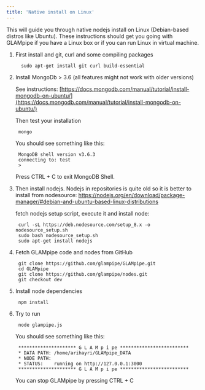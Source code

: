 ```yaml
---
title: 'Native install on Linux'
---
```


This will guide you through native nodejs install on Linux (Debian-based distros like Ubuntu). These instructions should get you going with GLAMpipe if you have a Linux box or if you can run Linux in virtual machine. 

1. First install and git, curl and some compiling packages

         sudo apt-get install git curl build-essential
 
2. Install MongoDb > 3.6 (all features might not work with older versions)

    See instructions: [https://docs.mongodb.com/manual/tutorial/install-mongodb-on-ubuntu/](https://docs.mongodb.com/manual/tutorial/install-mongodb-on-ubuntu/)
    
    Then test your installation
    
        mongo
    You should see something like this:
    
        MongoDB shell version v3.6.3
        connecting to: test
        > 

     Press CTRL + C to exit MongoDB Shell.


2. Then install nodejs. Nodejs in repositories is quite old so it is better to install from nodesource: https://nodejs.org/en/download/package-manager/#debian-and-ubuntu-based-linux-distributions

    fetch nodejs setup script, execute it and install node:

        curl -sL https://deb.nodesource.com/setup_8.x -o nodesource_setup.sh
        sudo bash nodesource_setup.sh
        sudo apt-get install nodejs



4. Fetch GLAMpipe code and nodes from GitHub

        git clone https://github.com/glampipe/GLAMpipe.git
        cd GLAMpipe
        git clone https://github.com/glampipe/nodes.git
        git checkout dev



5. Install node dependencies

        npm install

6. Try to run

        node glampipe.js

    You should see something like this:
    
        ********************* G L A M p i pe *************************
        * DATA PATH: /home/arihayri/GLAMpipe_DATA
        * NODE PATH: 
        * STATUS:    running on http://127.0.0.1:3000
        ********************* G L A M p i pe *************************
        
    You can stop GLAMpipe by pressing CTRL + C




